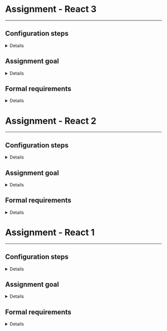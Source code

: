 # Assignment - React 3

---

## Configuration steps

<details>

- Make a copy of your React 2 repository with review changes applied
- Install Js GraphQL plugin for Webstorm

</details>

## Assignment goal

<details>

The goal of this assignment is to get familiar with GraphQL and further improvement of Fluture knowledge via integration with GraphQL, as well as the ability to resolve configuration tasks

</details>

## Formal requirements

<details>

**_KEEP IN MIND_**
Fluture should be used to wrap your GraphQL calls and async logic.
Please use the pipeline operator whenever possible

**_TECHNICAL REQUIREMENTS_**

- your application should be refactored to take advantage of a real GraphQL API of your choice (example: https://beta.pokeapi.co/graphql/console/)
- the general theme of your application can, but does not have to be changed - however, try to find a structure similar to players/teams
- API calls should be wrapped in Futures sufficiently for reusability purposes
- your application should have a schema.graphql file that contains the schema of the API you are using
- schema mentioned above should be generated manually via `yarn generate-schema` command
- `yarn generate-schema` should act according to a changable configuration
- your application should provide autocompletion for gql calls based on the schema that was generated
- your application should use `graphql-tag` for gql queries
- please remove your fake API from the application
- the details of player/team that were previously opened in a modal should now have separate pages parametrized by ID which will fetch that precise player/team
- you should take advantage of pagination data provided by the API (if it does provide pagination data) 

</details>

# Assignment - React 2

***

## Configuration steps

<details>

* Make a copy of your React 1 repository with review changes applied, make sure to have this README.md present

</details>

## Assignment goal

<details>

The goal of this assignment is to modernize your freshly-completed React project with a proper functional package stack, as well as refactor your pure CSS into a more modern solution in form of styled-components, training your css-in-js skill.

</details>

## Formal requirements

<details>

***KEEP IN MIND***
Pay extra attention to using Fluture properly, where it benefits your project.

***TECHNICAL REQUIREMENTS***
* your application should be refactored to take advantage of Fluture **wherever possible**
* loading and error states should be handled via Fluture
* your application should contain a minimal amount of .css files - refactor to use styled-components instead
* your application should take advantage of pipeline operator **wherever possible**
* components and logic should aim to be reusable


</details>


# Assignment - React 1

***

## Configuration steps

<details>

* Fork this repository to have this README.md present 
* Set your application with React up - ***WITHOUT CREATE-REACT-APP or similar***

</details>

## Assignment goal

<details>

The goal of this assignment is to set up a functioning React application, utilizing previously written code that now will have to undergo some refactorization, as well as using most of React's basic functionalities.

</details>

## Formal requirements

<details>

***KEEP IN MIND***
This task will require you to use your players/teams code - however, your HTML/CSS tasks are all themed differently. Try to make players/teams fit that theme - be it a team of hockey players, a team of random professions or familiada :)

Your application should utilize ***BOTH*** your HTML/CSS and JS projects, refactored accordingly.



***TECHNICAL REQUIREMENTS***
* your application will be available via **yarn dev**
* your JS assignment code - fake "backend" for this project - should now generate players and teams with information about them - name, surname, description  for players; team name, list of player names, description for teams
  * there should now be 1-3 second delay when requesting players/teams, ***per request, not per team/player***
  * there should be a 20% chance to get an error, ***per request, not per team/player***
  * loading state and error state must be handled appropriately
  * you should use either a short predefined list to generate from, or a specialized module (such as faker)
* upper navbar should contain two links - to a list of players and to a list of teams
  * your application should contain routing to accomodate this
* your application should fetch 2000 players/teams
* left navbar should now be a pagination component, used to navigate the whole list of players/teams, 20 per page for players, 10 per page for teams
 * you should split the whole list into pages locally
* clicking on "details" button should show a modal window with a bigger version of the card that will fit all the details that may be cut off in small-format cards
* Ramda must be utilized wherever possible
* components should be reusable where possible
* try to look for an optimal solution to problems that arise, especially regarding your bundler configuration
* player list should be sorted by player name and surname
* team list should be sorted by team name


</details>

